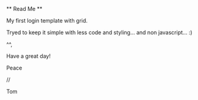 ** Read Me **



My first login template with grid. 



Tryed to keep it simple with less code and styling... and non javascript... :)


^^,


Have a great day!


Peace



// 

Tom
